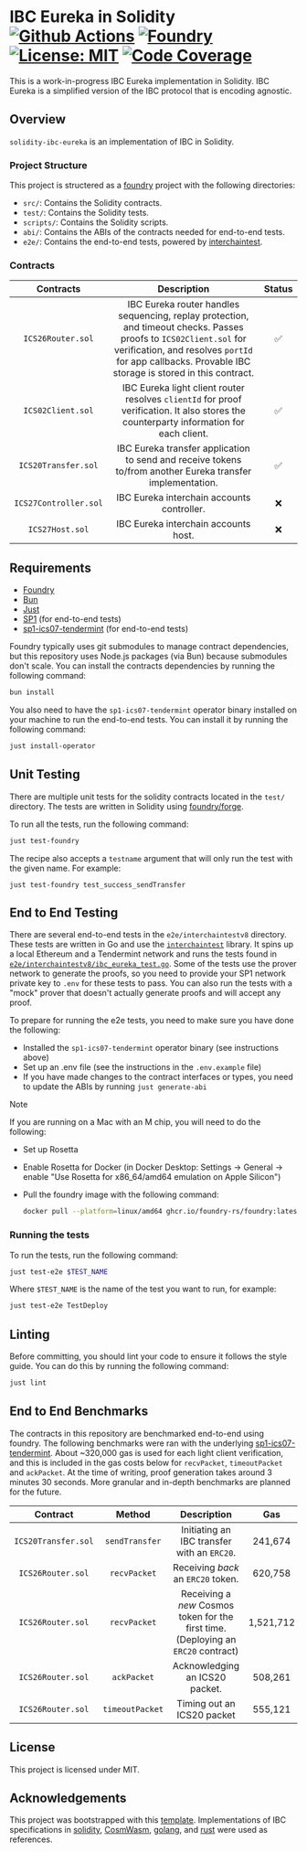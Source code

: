 # IBC Eureka in Solidity  [![Github Actions][gha-badge]][gha] [![Foundry][foundry-badge]][foundry] [![License: MIT][license-badge]][license] [![Code Coverage][codecov-badge]][codecov]

[gha]: https://github.com/srdtrk/solidity-ibc-eureka/actions
[gha-badge]: https://github.com/srdtrk/solidity-ibc-eureka/actions/workflows/e2e.yml/badge.svg
[foundry]: https://getfoundry.sh/
[foundry-badge]: https://img.shields.io/badge/Built%20with-Foundry-FFDB1C.svg
[license]: https://opensource.org/licenses/MIT
[license-badge]: https://img.shields.io/badge/License-MIT-blue.svg
[codecov]: https://codecov.io/github/cosmos/solidity-ibc-eureka
[codecov-badge]: https://codecov.io/github/cosmos/solidity-ibc-eureka/graph/badge.svg?token=lhplGORQxX

This is a work-in-progress IBC Eureka implementation in Solidity. IBC Eureka is a simplified version of the IBC protocol that is encoding agnostic.

## Overview

`solidity-ibc-eureka` is an implementation of IBC in Solidity.

### Project Structure

This project is structered as a [foundry](https://getfoundry.sh/) project with the following directories:

- `src/`: Contains the Solidity contracts.
- `test/`: Contains the Solidity tests.
- `scripts/`: Contains the Solidity scripts.
- `abi/`: Contains the ABIs of the contracts needed for end-to-end tests.
- `e2e/`: Contains the end-to-end tests, powered by [interchaintest](https://github.com/strangelove-ventures/interchaintest).

### Contracts

| **Contracts** | **Description** | **Status** |
|:---:|:---:|:---:|
| `ICS26Router.sol` | IBC Eureka router handles sequencing, replay protection, and timeout checks. Passes proofs to `ICS02Client.sol` for verification, and resolves `portId` for app callbacks. Provable IBC storage is stored in this contract.  | ✅ |
| `ICS02Client.sol` | IBC Eureka light client router resolves `clientId` for proof verification. It also stores the counterparty information for each client. | ✅ |
| `ICS20Transfer.sol` | IBC Eureka transfer application to send and receive tokens to/from another Eureka transfer implementation. | ✅ |
| `ICS27Controller.sol` | IBC Eureka interchain accounts controller. | ❌ |
| `ICS27Host.sol` | IBC Eureka interchain accounts host. | ❌ |

## Requirements

- [Foundry](https://book.getfoundry.sh/getting-started/installation)
- [Bun](https://bun.sh/)
- [Just](https://just.systems/man/en/)
- [SP1](https://succinctlabs.github.io/sp1/getting-started/install.html) (for end-to-end tests)
- [sp1-ics07-tendermint](https://github.com/cosmos/sp1-ics07-tendermint) (for end-to-end tests)

Foundry typically uses git submodules to manage contract dependencies, but this repository uses Node.js packages (via Bun) because submodules don't scale. You can install the contracts dependencies by running the following command:

```sh
bun install
```

You also need to have the `sp1-ics07-tendermint` operator binary installed on your machine to run the end-to-end tests. You can install it by running the following command:

```sh
just install-operator
```

## Unit Testing

There are multiple unit tests for the solidity contracts located in the `test/` directory. The tests are written in Solidity using [foundry/forge](https://book.getfoundry.sh/forge/writing-tests).

To run all the tests, run the following command:

```sh
just test-foundry
```

The recipe also accepts a `testname` argument that will only run the test with the given name. For example:

```shell
just test-foundry test_success_sendTransfer
```

## End to End Testing

There are several end-to-end tests in the `e2e/interchaintestv8` directory. These tests are written in Go and use the [`interchaintest`](https://github.com/strangelove-ventures/interchaintest) library. 
It spins up a local Ethereum and a Tendermint network and runs the tests found in [`e2e/interchaintestv8/ibc_eureka_test.go`](e2e/interchaintestv8/ibc_eureka_test.go). 
Some of the tests use the prover network to generate the proofs, so you need to provide your SP1 network private key to `.env` for these tests to pass.
You can also run the tests with a "mock" prover that doesn't actually generate proofs and will accept any proof.

To prepare for running the e2e tests, you need to make sure you have done the following:
* Installed the `sp1-ics07-tendermint` operator binary (see instructions above)
* Set up an .env file (see the instructions in the `.env.example` file)
* If you have made changes to the contract interfaces or types, you need to update the ABIs by running `just generate-abi`

> [!NOTE]
> If you are running on a Mac with an M chip, you will need to do the following:
> - Set up Rosetta
> - Enable Rosetta for Docker (in Docker Desktop: Settings -> General -> enable "Use Rosetta for x86_64/amd64 emulation on Apple Silicon")
> - Pull the foundry image with the following command:
> 
>     ```sh
>     docker pull --platform=linux/amd64 ghcr.io/foundry-rs/foundry:latest
>     ```

### Running the tests

To run the tests, run the following command:

```sh
just test-e2e $TEST_NAME
```

Where `$TEST_NAME` is the name of the test you want to run, for example:

```sh
just test-e2e TestDeploy
```

## Linting

Before committing, you should lint your code to ensure it follows the style guide. You can do this by running the following command:

```sh
just lint
```

## End to End Benchmarks

The contracts in this repository are benchmarked end-to-end using foundry. The following benchmarks were ran with the underlying [sp1-ics07-tendermint](https://github.com/cosmos/sp1-ics07-tendermint). About ~320,000 gas is used for each light client verification, and this is included in the gas costs below for `recvPacket`, `timeoutPacket` and `ackPacket`. At the time of writing, proof generation takes around 3 minutes 30 seconds. More granular and in-depth benchmarks are planned for the future.

| **Contract** | **Method** | **Description** | **Gas** |
|:---:|:---:|:---:|:---:|
| `ICS20Transfer.sol` | `sendTransfer` | Initiating an IBC transfer with an `ERC20`. | 241,674 |
| `ICS26Router.sol` | `recvPacket` | Receiving _back_ an `ERC20` token. | 620,758 |
| `ICS26Router.sol` | `recvPacket` | Receiving a _new_ Cosmos token for the first time. (Deploying an `ERC20` contract) | 1,521,712 |
| `ICS26Router.sol` | `ackPacket` | Acknowledging an ICS20 packet. | 508,261 |
| `ICS26Router.sol` | `timeoutPacket` | Timing out an ICS20 packet | 555,121 |

## License

This project is licensed under MIT.

## Acknowledgements

This project was bootstrapped with this [template](https://github.com/PaulRBerg/foundry-template). Implementations of IBC specifications in [solidity](https://github.com/hyperledger-labs/yui-ibc-solidity/), [CosmWasm](https://github.com/srdtrk/cw-ibc-lite), [golang](https://github.com/cosmos/ibc-go), and [rust](https://github.com/cosmos/ibc-rs) were used as references.
